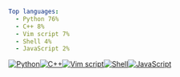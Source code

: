 ``` yaml
Top languages:
  - Python 76%
  - C++ 8%
  - Vim script 7%
  - Shell 4%
  - JavaScript 2%
```

[![Python](https://via.placeholder.com/136x10/3572A5/?text=+)](https://github.com/search?l=Python&q=user%3Aqiz-li+language%3APython&type=code)[![C++](https://via.placeholder.com/14x10/f34b7d/?text=+)](https://github.com/search?l=C++&q=user%3Aqiz-li+language%3AC++&type=code)[![Vim script](https://via.placeholder.com/12x10/199f4b/?text=+)](https://github.com/search?l=Vim+script&q=user%3Aqiz-li+language%3AVimscript&type=code)[![Shell](https://via.placeholder.com/7x10/89e051/?text=+)](https://github.com/search?l=Shell&q=user%3Aqiz-li+language%3AShell&type=code)[![JavaScript](https://via.placeholder.com/3x10/f1e05a/?text=+)](https://github.com/search?l=JavaScript&q=user%3Aqiz-li+language%3AJavaScript&type=code)
